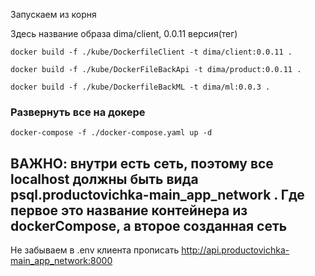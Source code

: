 Запускаем из корня

Здесь название образа dima/client, 0.0.11 версия(тег)
```shell
docker build -f ./kube/DockerfileClient -t dima/client:0.0.11 .
```

```shell
docker build -f ./kube/DockerFileBackApi -t dima/product:0.0.11 .
```

```shell
docker build -f ./kube/DockerfileBackML -t dima/ml:0.0.3 .
```

### Развернуть все на докере
```shell
docker-compose -f ./docker-compose.yaml up -d  
```

## ВАЖНО: внутри есть сеть, поэтому все localhost должны быть вида psql.productovichka-main_app_network . Где первое это название контейнера из dockerCompose, а второе созданная сеть

Не забываем в .env клиента прописать http://api.productovichka-main_app_network:8000
